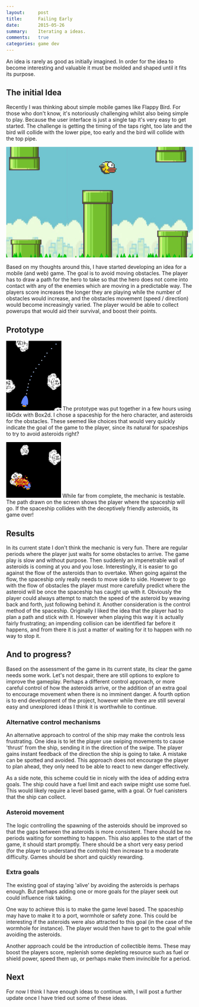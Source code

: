 ```yaml
---
layout:     post
title:      Failing Early
date:       2015-05-26
summary:    Iterating a ideas.
comments:   true
categories: game dev
---
```


An idea is rarely as good as initially imagined. In order for the idea to become interesting and valuable it must be molded and shaped until it fits its purpose.

## The initial Idea

Recently I was thinking about simple mobile games like Flappy Bird. For those who don't know, it's notoriously challenging whilst also being simple to play. Because the user interface is just a single tap it's very easy to get started. The challenge is getting the timing of the taps right, too late and the bird will collide with the lower pipe, too early and the bird will collide with the top pipe.

![Picture of Flappy Bird game play.](/images/posts/failingEarly/flap.jpg
"Flappy Bird game play.")

Based on my thoughts around this, I have started developing an idea for a mobile (and web) game. The goal is to avoid moving obstacles. The player has to draw a path for the hero to take so that the hero does not come into contact with any of the enemies which are moving in a predictable way. The players score increases the longer they are playing while the number of obstacles would increase, and the obstacles movement (speed / direction) would become increasingly varied. The player would be able to collect powerups that would aid their survival, and boost their points.

## Prototype

<img
class="right fixedWidth"
src="/images/posts/failingEarly/gameplay_path_small.png"
height="188"
alt="Image of the spaceship and path."
title="Spaceship and path.">
The prototype was put together in a few hours using libGdx with Box2d. I chose a spaceship for the hero character, and asteroids for the obstacles. These seemed like choices that would very quickly indicate the goal of the game to the player, since its natural for spaceships to try to avoid asteroids right?

<img
class="right fixedWidth"
src="/images/posts/failingEarly/gameplay2_small.png"
height="150"
alt="Image of the Spaceship exploding when colliding with an asteroid."
title="Spaceship exploding when colliding with an asteroid.">
While far from complete, the mechanic is testable. The path drawn on the screen shows the player where the spaceship will go. If the spaceship collides with the deceptively friendly asteroids, its game over!

## Results

In its current state I don't think the mechanic is very fun. There are regular periods where the player just waits for some obstacles to arrive. The game play is slow and without purpose. Then suddenly an impenetrable wall of asteroids is coming at you and you lose. Interestingly, it is easier to go against the flow of the asteroids than to overtake. When going against the flow, the spaceship only really needs to move side to side. However to go with the flow of obstacles the player must more carefully predict where the asteroid will be once the spaceship has caught up with it. Obviously the player could always attempt to match the speed of the asteroid by weaving back and forth, just following behind it. Another consideration is the control method of the spaceship. Originally I liked the idea that the player had to plan a path and stick with it. However when playing this way it is actually fairly frustrating; an impending collision can be identified far before it happens, and from there it is just a matter of waiting for it to happen with no way to stop it.  

## And to progress?

Based on the assessment of the game in its current state, its clear the game needs some work. Let's not despair, there are still options to explore to improve the gameplay. Perhaps a different control approach, or more careful control of how the asteroids arrive, or the addition of an extra goal to encourage movement when there is no imminent danger. A fourth option is to end development of the project, however while there are still several easy and unexplored ideas I think it is worthwhile to continue.

### Alternative control mechanisms

An alternative approach to control of the ship may make the controls less frustrating. One idea is to let the player use swiping movements to cause 'thrust' from the ship, sending it in the direction of the swipe. The player gains instant feedback of the direction the ship is going to take. A mistake can be spotted and avoided. This approach does not encourage the player to plan ahead, they only need to be able to react to new danger effectively.

As a side note, this scheme could tie in nicely with the idea of adding  extra goals. The ship could have a fuel limit and each swipe might use some fuel. This would likely require a level based game, with a goal. Or fuel canisters that the ship can collect.

### Asteroid movement

The logic controlling the spawning of the asteroids should be improved so that the gaps between the asteroids is more consistent. There should be no periods waiting for something to happen. This also applies to the start of the game, it should start promptly. There should be a short very easy period (for the player to understand the controls) then increase to a moderate difficulty. Games should be short and quickly rewarding.

### Extra goals

The existing goal of staying 'alive' by avoiding the asteroids is perhaps enough. But perhaps adding one or more goals for the player seek out could influence risk taking.

One way to achieve this is to make the game level based. The spaceship may have to make it to a port, wormhole or safety zone. This could be interesting if the asteroids were also attracted to this goal (in the case of the wormhole for instance). The player would then have to get to the goal while avoiding the asteroids.

Another approach could be the introduction of collectible items. These may boost the players score, replenish some depleting resource such as fuel or shield power, speed them up, or perhaps make them invincible for a period.

## Next

For now I think I have enough ideas to continue with, I will post a further update once I have tried out some of these ideas.
